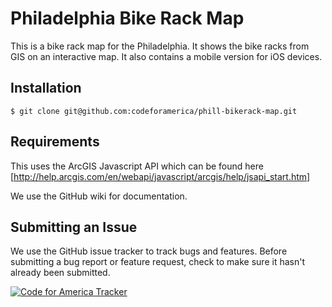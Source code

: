 Philadelphia Bike Rack Map
==========
This is a bike rack map for the Philadelphia.  It shows the bike racks from GIS on an interactive map.  It also contains a mobile version for iOS devices.

Installation
------------
    $ git clone git@github.com:codeforamerica/phill-bikerack-map.git

Requirements
------------
This uses the ArcGIS Javascript API which can be found here [http://help.arcgis.com/en/webapi/javascript/arcgis/help/jsapi_start.htm]

We use the GitHub wiki for documentation.

Submitting an Issue
-------------------
We use the GitHub issue tracker to track bugs and features. Before submitting a bug report or feature request, check to make sure it hasn't already been submitted.


[![Code for America Tracker](http://stats.codeforamerica.org/codeforamerica/philly-bikerack-map.png)](http://stats.codeforamerica.org/projects/philly-bikerack-map)
